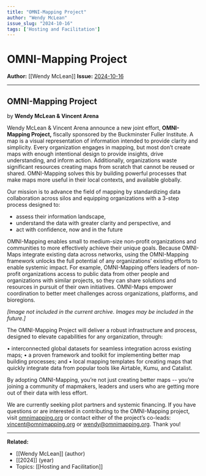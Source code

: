 ```yaml
---
title: "OMNI-Mapping Project"
author: "Wendy McLean"
issue_slug: "2024-10-16"
tags: ['Hosting and Facilitation']
---
```


# OMNI-Mapping Project

**Author:** [[Wendy McLean]]
**Issue:** [2024-10-16](https://plex.collectivesensecommons.org/2024-10-16/)

---

## OMNI-Mapping Project
by **Wendy McLean & Vincent Arena**

Wendy McLean & Vincent Arena announce a new joint effort, **OMNI-Mapping Project,** fiscally sponsored by the Buckminster Fuller Institute.  A map is a visual representation of information intended to provide clarity and simplicity. Every organization engages in mapping, but most don’t create maps with enough intentional design to provide insights, drive understanding, and inform action. Additionally, organizations waste significant resources creating maps from scratch that cannot be reused or shared. OMNI-Mapping solves this by building powerful processes that make maps more useful in their local contexts, and available globally.

Our mission is to advance the field of mapping by standardizing data collaboration across silos and equipping organizations with a 3-step process designed to:

- assess their information landscape, 
- understand the data with greater clarity and perspective, and 
- act with confidence, now and in the future

OMNI-Mapping enables small to medium-size non-profit organizations and communities to more effectively achieve their unique goals. Because OMNI-Maps integrate existing data across networks, using the OMNI-Mapping framework unlocks the full potential of any organizations’ existing efforts to enable systemic impact. For example, OMNI-Mapping offers leaders of non-profit organizations access to public data from other people and organizations with similar projects, so they can share solutions and resources in pursuit of their own initiatives. OMNI-Maps empower coordination to better meet challenges across organizations, platforms, and bioregions. 

*[Image not included in the current archive. Images may be included in the future.]*

The OMNI-Mapping Project will deliver a robust infrastructure and process, designed to elevate capabilities for any organization, through:

 • interconnected global datasets for seamless integration across existing maps; 
 • a proven framework and toolkit for implementing better map building processes; and
 • local mapping templates for creating maps that quickly integrate data from popular tools like Airtable, Kumu, and Catalist.

By adopting OMNI-Mapping, you’re not just creating better maps -- you’re joining a community of mapmakers, leaders and users who are getting more out of their data with less effort. 

We are currently seeking pilot partners and systemic financing. If you have questions or are interested in contributing to the OMNI-Mapping project, visit [omnimapping.org](https://omnimapping.org/) or contact either of the project’s co-leads: [vincent@omnimapping.org](mailto:vincent@omnimapping.org)  or [wendy@omnimapping.org](mailto:wendy@omnimapping.org). Thank you!

---

**Related:**
- [[Wendy McLean]] (author)
- [[2024]] (year)
- Topics: [[Hosting and Facilitation]]

